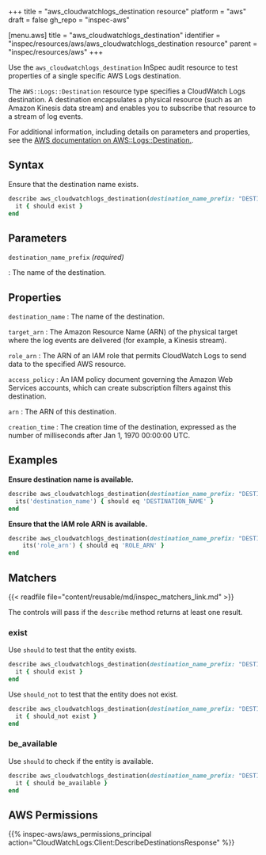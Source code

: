 +++
title = "aws_cloudwatchlogs_destination resource"
platform = "aws"
draft = false
gh_repo = "inspec-aws"

[menu.aws]
title = "aws_cloudwatchlogs_destination"
identifier = "inspec/resources/aws/aws_cloudwatchlogs_destination resource"
parent = "inspec/resources/aws"
+++

Use the `aws_cloudwatchlogs_destination` InSpec audit resource to test properties of a single specific AWS Logs destination.

The `AWS::Logs::Destination` resource type specifies a CloudWatch Logs destination. A destination encapsulates a physical resource (such as an Amazon Kinesis data stream) and enables you to subscribe that resource to a stream of log events.

For additional information, including details on parameters and properties, see the [AWS documentation on AWS::Logs::Destination.](https://docs.aws.amazon.com/AWSCloudFormation/latest/UserGuide/aws-resource-logs-destination.html).

## Syntax

Ensure that the destination name exists.

```ruby
describe aws_cloudwatchlogs_destination(destination_name_prefix: "DESTINATION_NAME") do
  it { should exist }
end
```

## Parameters

`destination_name_prefix` _(required)_

: The name of the destination.

## Properties

`destination_name`
: The name of the destination.

`target_arn`
: The Amazon Resource Name (ARN) of the physical target where the log events are delivered (for example, a Kinesis stream).

`role_arn`
: The ARN of an IAM role that permits CloudWatch Logs to send data to the specified AWS resource.

`access_policy`
: An IAM policy document governing the Amazon Web Services accounts, which can create subscription filters against this destination.

`arn`
: The ARN of this destination.

`creation_time`
: The creation time of the destination, expressed as the number of milliseconds after Jan 1, 1970 00:00:00 UTC.

## Examples

**Ensure destination name is available.**

```ruby
describe aws_cloudwatchlogs_destination(destination_name_prefix: "DESTINATION_NAME") do
  its('destination_name') { should eq 'DESTINATION_NAME' }
end
```

**Ensure that the IAM role ARN is available.**

```ruby
describe aws_cloudwatchlogs_destination(destination_name_prefix: "DESTINATION_NAME") do
    its('role_arn') { should eq 'ROLE_ARN' }
end
```

## Matchers

{{< readfile file="content/reusable/md/inspec_matchers_link.md" >}}

The controls will pass if the `describe` method returns at least one result.

### exist

Use `should` to test that the entity exists.

```ruby
describe aws_cloudwatchlogs_destination(destination_name_prefix: "DESTINATION_NAME") do
  it { should exist }
end
```

Use `should_not` to test that the entity does not exist.

```ruby
describe aws_cloudwatchlogs_destination(destination_name_prefix: "DESTINATION_NAME") do
  it { should_not exist }
end
```

### be_available

Use `should` to check if the entity is available.

```ruby
describe aws_cloudwatchlogs_destination(destination_name_prefix: "DESTINATION_NAME") do
  it { should be_available }
end
```

## AWS Permissions

{{% inspec-aws/aws_permissions_principal action="CloudWatchLogs:Client:DescribeDestinationsResponse" %}}
